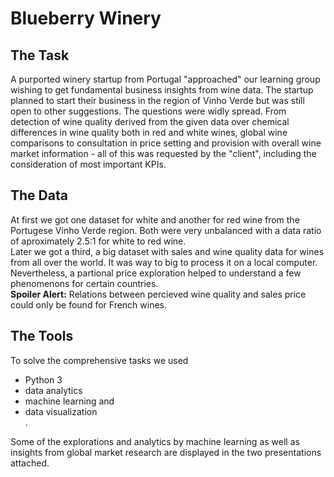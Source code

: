 # Blueberry Winery

<h2>The Task</h2>
A purported winery startup from Portugal "approached" our learning group wishing to get fundamental business insights from wine data. The startup planned to start their business in the region of Vinho Verde but was still open to other suggestions. The questions were widly spread. From detection of wine quality derived from the given data over chemical differences in wine quality both in red and white wines, global wine comparisons to consultation in price setting and provision with overall wine market information - all of this was requested by the "client", including the consideration of most important KPIs.


<h2>The Data</h2>
At first we got one dataset for white and another for red wine from the Portugese Vinho Verde region. Both were very unbalanced with a data ratio of aproximately 2.5:1 for white to red wine.<br>
Later we got a third, a big dataset with sales and wine quality data for wines from all over the world. It was way to big to process it on a local computer. Nevertheless, a partional price exploration helped to understand a few phenomenons for certain countries.<br> 
<b>Spoiler Alert:</b> Relations between percieved wine quality and sales price could only be found for French wines.


<h2>The Tools</h2>
To solve the comprehensive tasks we used
<ul>
  <li>Python 3</li>
  <li>data analytics</li>
  <li>machine learning and</li>
  <li>data visualization</li>.
</ul>

Some of the explorations and analytics by machine learning as well as insights from global market research are displayed in the two presentations attached.
